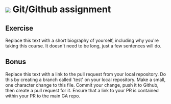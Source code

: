 # ![](https://ga-dash.s3.amazonaws.com/production/assets/logo-9f88ae6c9c3871690e33280fcf557f33.png) Git/Github assignment

## Exercise
Replace this text with a short biography of yourself, including why you're taking this course. It doesn't need to be long, just a few sentences will do.

## Bonus
Replace this text with a link to the pull request from your local repository. Do this by creating a branch called 'test' on your local repository. Make a small, one character change to this file. Commit your change, push it to Github, then create a pull request for it. Ensure that a link to your PR is contained within your PR to the main GA repo.